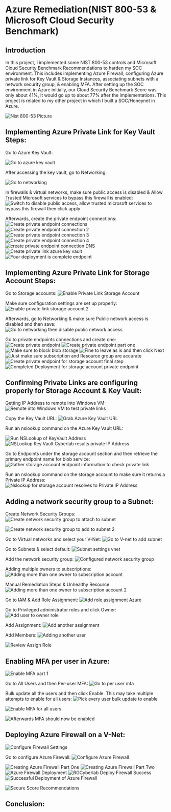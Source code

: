 # Azure Remediation(NIST 800-53 & Microsoft Cloud Security Benchmark)

## Introduction
In this project, I implemented some NIST 800-53 controls and Microsoft Cloud Security Benchmark Recommendations to harden my SOC environment. This includes implementing Azure Firewall, configuring Azure private link for Key Vault & Storage Instances, associating subnets with a network security group, & enabling MFA. After setting up the SOC environment in Azure initially, our Cloud Security Benchmark Score was only about 41%, it would go up to about 77% after the implementations. This project is related to my other project in which I built a SOC/Honeynet in Azure.

![Nist 800-53 Picture](https://github.com/James-Jeudy/AzureRemediation/assets/160562010/aa2029d1-58bb-4ea2-a3fb-223786d49525)

## Implementing Azure Private Link for Key Vault Steps:

Go to Azure Key Vault:

![Go to azure key vault](https://github.com/James-Jeudy/AzureRemediation/assets/160562010/ccedfcc7-9718-4745-bfdb-243dd03197cd)

After accessing the key vault, go to Networking:

![Go to networking](https://github.com/James-Jeudy/AzureRemediation/assets/160562010/a2b4f560-b245-4171-be99-1724f21368af)




In firewalls & virtual networks, make sure public access is disabled & Allow Trusted Microsoft services to bypass this firewall is enabled:
![Switch to disable public access, allow trusted microsoft services to bypass this firewall then click apply](https://github.com/James-Jeudy/AzureRemediation/assets/160562010/b83b2090-843b-4b96-9fc0-9b387ded382b)

Afterwards, create the private endpoint connections:
![Create private endpoint connections](https://github.com/James-Jeudy/AzureRemediation/assets/160562010/48f05a9c-6d92-438b-9825-298b6e3081a0)
![Create private endpoint connection 2](https://github.com/James-Jeudy/AzureRemediation/assets/160562010/055f6501-9ffd-4e2e-b932-9424c13ff4ed)
![Create private endpoint connection 3](https://github.com/James-Jeudy/AzureRemediation/assets/160562010/841b7928-4388-4651-9a4d-a324ce73fc49)
![Create private endpoint connection 4](https://github.com/James-Jeudy/AzureRemediation/assets/160562010/2d258152-2a2e-49ed-926f-e0b8f5c66c57)
![create private endpoint connection DNS](https://github.com/James-Jeudy/AzureRemediation/assets/160562010/3ebaafc5-ab63-40a1-ad60-0e29c07f9d50)
![Create private link azure key vault](https://github.com/James-Jeudy/AzureRemediation/assets/160562010/4f8f888f-892e-464c-93ab-81e84327de29)
![Your deployment is complete endpoint](https://github.com/James-Jeudy/AzureRemediation/assets/160562010/3260fc23-5a27-49f1-9b58-65f193539537)



## Implementing Azure Private Link for Storage Account Steps:

Go to Storage accounts:
![Enable Private Link Storage Account](https://github.com/James-Jeudy/AzureRemediation/assets/160562010/22e9411b-9c91-4550-b15f-29250d4542ca)



Make sure configuration settings are set up properly:
![Enable private link storage account 2](https://github.com/James-Jeudy/AzureRemediation/assets/160562010/69ffb0f7-8285-4233-b9e8-969e14816627)

Afterwards, go to Networking & make sure Public network access is disabled and then save:
![Go to networking then disable public network access](https://github.com/James-Jeudy/AzureRemediation/assets/160562010/67131073-05f6-4aab-bb77-74850f090213)

Go to private endpoints connections and create one:
![Create private endpoint](https://github.com/James-Jeudy/AzureRemediation/assets/160562010/b0a25a45-2935-41ed-bdaa-0aa28e2fe0ae)
![Create private endpoint part one](https://github.com/James-Jeudy/AzureRemediation/assets/160562010/824c224a-df95-4888-827f-c062f7572df3)
![Make sure to block blob storage](https://github.com/James-Jeudy/AzureRemediation/assets/160562010/77f9d77a-bfb7-483d-b6e3-6becf329c3be)
![Fine to leave as is and then click Next](https://github.com/James-Jeudy/AzureRemediation/assets/160562010/7e63df79-ef25-4f7c-9a76-0d8514b1002f)
![Just make sure subscription and Resource group are accurate](https://github.com/James-Jeudy/AzureRemediation/assets/160562010/2ab18b33-d64b-4dd3-8a90-042f240e0ebd)
![Create private endpoint for storage account final step](https://github.com/James-Jeudy/AzureRemediation/assets/160562010/291c791f-9b6d-4da3-9e58-e934a4596680)
![Completed Deployment for storage account private endpoint](https://github.com/James-Jeudy/AzureRemediation/assets/160562010/ff4c0f7c-874a-48d9-8652-ad71f9bdf559)

## Confirming Private Links are configuring properly for Storage Account & Key Vault:

Getting IP Address to remote into Windows VM:
![Remote into Windows VM to test private links](https://github.com/James-Jeudy/AzureRemediation/assets/160562010/8e5dc660-151f-4f77-be69-581c62d5761a)

Copy the Key Vault URL:
![Grab Azure Key Vault URL](https://github.com/James-Jeudy/AzureRemediation/assets/160562010/873b341c-d423-4c18-86e7-813184dc84f3)

Run an nslookup command on the Azure Key Vault URL:

![Run NSLookup of KeyVault Address](https://github.com/James-Jeudy/AzureRemediation/assets/160562010/f83d0a13-33cf-43cc-ba2b-66e0a48cf95e)
![NSLookup Key Vault Cyberlab results private IP Address](https://github.com/James-Jeudy/AzureRemediation/assets/160562010/77f8d427-73c4-41a6-9a20-b169f55cb020)

Go to Endpoints under the storage account section and then retrieve the primary endpoint name for blob service:
![Gather storage account endpoint information to check private link](https://github.com/James-Jeudy/AzureRemediation/assets/160562010/ad12e3a7-af48-4863-8b19-f41198529a0b)

Run an nslookup command on the storage account to make sure it returns a Private IP Address:
![Nslookup for storage account resolves to Private IP Address](https://github.com/James-Jeudy/AzureRemediation/assets/160562010/d28398d3-7cfc-470c-a523-b0a832817701)

## Adding a network security group to a Subnet:

Create Network Security Groups:
![Create network security group to attach to subnet](https://github.com/James-Jeudy/AzureRemediation/assets/160562010/406ae0db-addd-4214-9872-6187b6380341)

![Create network security group to add to subnet 2](https://github.com/James-Jeudy/AzureRemediation/assets/160562010/c27b447c-72e0-4e10-8ccd-ba731edf93f5)

Go to Virtual networks and select your V-Net:
![Go to V-net to add subnet](https://github.com/James-Jeudy/AzureRemediation/assets/160562010/971629f7-3a92-40cf-9457-875199aa36bb)

Go to Subnets & select default:
![Subnet settings vnet](https://github.com/James-Jeudy/AzureRemediation/assets/160562010/f978fa70-2b84-4790-a1b6-b62bc3bdbded)

Add the network security group:
![Configured network security group](https://github.com/James-Jeudy/AzureRemediation/assets/160562010/1f25e8ac-f62e-40c7-9662-32b8d6209ca5)

Adding multiple owners to subscriptions:
![Adding more than one owner to subscription account](https://github.com/James-Jeudy/AzureRemediation/assets/160562010/4c2f4d20-e922-4810-a7bf-97ef3762784b)

Manual Remediation Steps & Unhealthy Resource:
![Adding more than one owner to subscription account 2](https://github.com/James-Jeudy/AzureRemediation/assets/160562010/cfe40775-ec56-45d7-9dbb-8667bcd72077)

Go to IAM & Add Role Assignment:
![Add role assignment Azure](https://github.com/James-Jeudy/AzureRemediation/assets/160562010/aa979bd5-eca2-4e7d-adda-66af8d9c730c)

Go to Privileged administrator roles and click Owner:
![Add user to owner role](https://github.com/James-Jeudy/AzureRemediation/assets/160562010/607a6584-aba3-4181-92b3-25a31c6cb4b1)

Add Assignment:
![Add another assignment](https://github.com/James-Jeudy/AzureRemediation/assets/160562010/ad57b2e3-a8e4-4d51-8675-2572c1829d11)

Add Members:
![Adding another user](https://github.com/James-Jeudy/AzureRemediation/assets/160562010/95f96fb3-80c3-461f-9ee5-ac5150d28c7f)

![Review   Assign Role](https://github.com/James-Jeudy/AzureRemediation/assets/160562010/742b886f-054f-4117-a186-b61dc6edf5c3)

## Enabling MFA per user in Azure:
![Enable MFA part 1](https://github.com/James-Jeudy/AzureRemediation/assets/160562010/ebf2a0bc-3c20-42d3-bb5e-a42d827dd774)

Go to All Users and then Per-user MFA:
![Go to per user mfa](https://github.com/James-Jeudy/AzureRemediation/assets/160562010/6eb78518-b097-43b7-8e94-b82a16e1f857)

Bulk update all the users and then click Enable. This may take multiple attempts to enable for all users:
![Pick every user   bulk update to enable](https://github.com/James-Jeudy/AzureRemediation/assets/160562010/80eeff04-0422-4a95-bff9-69aa8460d0e5)

![Enable MFA for all users](https://github.com/James-Jeudy/AzureRemediation/assets/160562010/a94c2054-41b3-4a4b-a6d4-6d61cc9db1cd)

![Afterwards MFA should now be enabled](https://github.com/James-Jeudy/AzureRemediation/assets/160562010/8a0270e7-ba74-44f2-a622-9c808976858c)

## Deploying Azure Firewall on a V-Net:
![Configure Firewall Settings](https://github.com/James-Jeudy/AzureRemediation/assets/160562010/6732eade-fcef-46d6-a989-bf928948dc2e)

Go to configure Azure Firewall:
![Configure Azure Firewall](https://github.com/James-Jeudy/AzureRemediation/assets/160562010/7a83f5ac-bdd9-41aa-a62f-364928dd48b3)

![Creating Azure Firewall Part One](https://github.com/James-Jeudy/AzureRemediation/assets/160562010/5ed1ce66-9abf-4769-9e1f-5163348ca64e)
![Creating Azure Firewall Part Two](https://github.com/James-Jeudy/AzureRemediation/assets/160562010/3493f7b4-e1d4-4992-968c-10396da150d1)
![Azure Firewall Deployment](https://github.com/James-Jeudy/AzureRemediation/assets/160562010/69f38156-00e3-48d8-b308-23eeb4be73a0)
![RGCyberlab Deploy Firewall Success](https://github.com/James-Jeudy/AzureRemediation/assets/160562010/a0c720d1-d9a9-4bb3-b2db-88131edcc603)
![Successful Deployment of Azure Firewall](https://github.com/James-Jeudy/AzureRemediation/assets/160562010/021ee83d-53e5-4326-93c7-0c0271594b52)





![Secure Score   Recommendations](https://github.com/James-Jeudy/AzureRemediation/assets/160562010/d1fd7f01-24cc-4ead-a47f-c077e7493b91)



## Conclusion:

